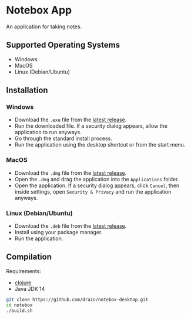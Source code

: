 # Notebox App

An application for taking notes.

## Supported Operating Systems

- Windows
- MacOS
- Linux (Debian/Ubuntu)

## Installation

### Windows

- Download the `.exe` file from the [latest release](https://github.com/dra1n/notebox-desktop/releases/latest).
- Run the downloaded file. If a security dialog appears, allow the application to run anyways.
- Go through the standard install process.
- Run the application using the desktop shortcut or from the start menu.

### MacOS

- Download the `.dmg` file from the [latest release](https://github.com/dra1n/notebox-desktop/releases/latest).
- Open the `.dmg` and drag the application into the `Applications` folder.
- Open the application. If a security dialog appears, click `Cancel`, then inside settings, open `Security & Privacy` and run the application anyways.

### Linux (Debian/Ubuntu)

- Download the `.deb` file from the [latest release](https://github.com/dra1n/notebox-desktop/releases/latest).
- Install using your package manager.
- Run the application.

## Compilation

Requirements:

* [clojure](https://clojure.org/guides/getting_started)
* Java JDK 14

```bash
git clone https://github.com/dra1n/notebox-desktop.git
cd notebox
./build.sh
```